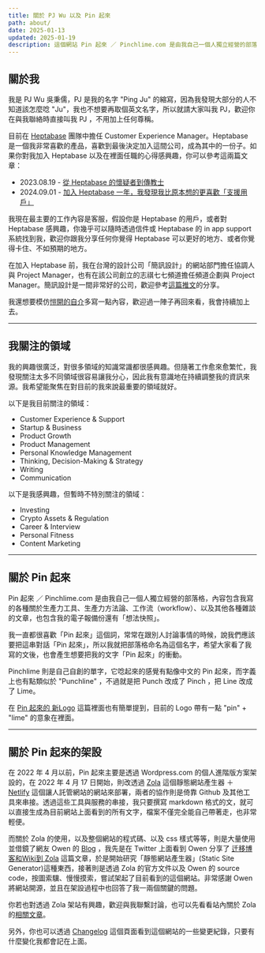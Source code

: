```yaml
---
title: 關於 PJ Wu 以及 Pin 起來
path: about/
date: 2025-01-13
updated: 2025-01-19
description: 這個網站 Pin 起來 ／ Pinchlime.com 是由我自己一個人獨立經營的部落格，主要是拿來放我寫的各種關於生產力工具、生產力方法論、工作流（workflow）、以及其他各種雜談的文章。
---
```


## 關於我

我是 PJ Wu 吳秉儒，PJ 是我的名字 "Ping Ju" 的縮寫，因為我發現大部分的人不知道該怎麼唸 "Ju"，我也不想要再取個英文名字，所以就請大家叫我 PJ，歡迎你在與我聯絡時直接叫我 PJ ，不用加上任何尊稱。

目前在 [Heptabase](https://get.heptabase.com/pinchlime) 團隊中擔任 Customer Experience Manager。Heptabase 是一個我非常喜歡的產品，喜歡到最後決定加入這間公司，成為其中的一份子。如果你對我加入 Heptabase 以及在裡面任職的心得感興趣，你可以參考這兩篇文章：

- 2023.08.19 - [從 Heptabase 的懷疑者到傳教士](@/newsletters/29-from-a-heptabase-doubter-to-a-missionary.md)
- 2024.09.01 - [加入 Heptabase 一年，我發現我比原本想的更喜歡「支援用戶」](@/blog/my-first-year-in-heptabase.md)

我現在最主要的工作內容是客服，假設你是 Heptabase 的用戶，或者對 Heptabase 感興趣，你幾乎可以隨時透過信件或 Heptabase 的 in app support 系統找到我，歡迎你跟我分享任何你覺得 Heptabase 可以更好的地方、或者你覺得卡住、不如預期的地方。

在加入 Heptabase 前，我在台灣的設計公司「簡訊設計」的網站部門擔任協調人與 Project Manager，也有在該公司創立的志祺七七頻道擔任頻道企劃與 Project Manager。簡訊設計是一間非常好的公司，歡迎參考[這篇推文](https://twitter.com/WuPingJu/status/1686395947600039936)的分享。

我還想要模仿[愷開的自介](https://me.kalan.dev/)多寫一點內容，歡迎過一陣子再回來看，我會持續加上去。

---

## 我關注的領域

我的興趣很廣泛，對很多領域的知識常識都很感興趣。但隨著工作愈來愈繁忙，我發現關注太多不同領域很容易讓我分心，因此我有意識地在持續調整我的資訊來源。我希望能聚焦在對目前的我來說最重要的領域就好。

以下是我目前關注的領域：
- Customer Experience & Support
- Startup & Business
- Product Growth
- Product Management
- Personal Knowledge Management
- Thinking, Decision-Making & Strategy
- Writing
- Communication

以下是我感興趣，但暫時不特別關注的領域：
- Investing
- Crypto Assets & Regulation
- Career & Interview 
- Personal Fitness
- Content Marketing


---

## 關於 Pin 起來

Pin 起來 ／ Pinchlime.com 是由我自己一個人獨立經營的部落格，內容包含我寫的各種關於生產力工具、生產力方法論、工作流（workflow）、以及其他各種雜談的文章，也包含我的電子報備份還有「想法快照」。

我一直都很喜歡「Pin 起來」這個詞，常常在跟別人討論事情的時候，說我們應該要把這串對話「Pin 起來」，所以我就把部落格命名為這個名字，希望大家看了我寫的文後，也會產生想要把我的文字「Pin 起來」的衝動。

Pinchlime 則是自己自創的單字，它唸起來的感覺有點像中文的 Pin 起來，而字義上也有點類似於 "Punchline" ，不過就是把 Punch 改成了 Pinch ，把 Line 改成了 Lime。

在 [Pin 起來的 新Logo](@/blog/the-new-logo-of-pinchlime.md) 這篇裡面也有簡單提到，目前的 Logo 帶有一點 "pin" + "lime" 的意象在裡面。

---

## 關於 Pin 起來的架設

在 2022 年 4 月以前，Pin 起來主要是透過 Wordpress.com 的個人進階版方案架設的，在 2022 年 4 月 17 日開始，則改透過 [Zola](https://www.getzola.org/) 這個靜態網站產生器 ＋ [Netlify](https://www.netlify.com/) 這個讓人託管網站的網站來部署，兩者的協作則是倚靠 Github 及其他工具來串接。透過這些工具與服務的串接，我只要撰寫 markdown 格式的文，就可以直接生成為目前網站上面看到的所有文字，檔案不僅完全能自己帶著走，也非常輕便。

而關於 Zola 的使用，以及整個網站的程式碼、以及 css 樣式等等，則是大量使用並借鏡了網友 Owen 的 [Blog](https://www.owenyoung.com/) ，我先是在 Twitter 上面看到 Owen 分享了 [迁移博客和Wiki到 Zola](https://www.owenyoung.com/blog/migrate-to-zola/) 這篇文章，於是開始研究「靜態網站產生器」(Static Site Generator)這種東西，接著則是透過 Zola 的官方文件以及 Owen 的 source code，按圖索驥、慢慢摸索，嘗試架起了目前看到的這個網站。非常感謝 Owen 將網站開源，並且在架設過程中也回答了我一兩個關鍵的問題。

你若也對透過 Zola 架站有興趣，歡迎與我聯繫討論，也可以先看看站內關於 Zola 的[相關文章](/tags/zola)。

另外，你也可以透過 [Changelog](/changelog) 這個頁面看到這個網站的一些變更紀錄，只要有什麼變化我都會記在上面。